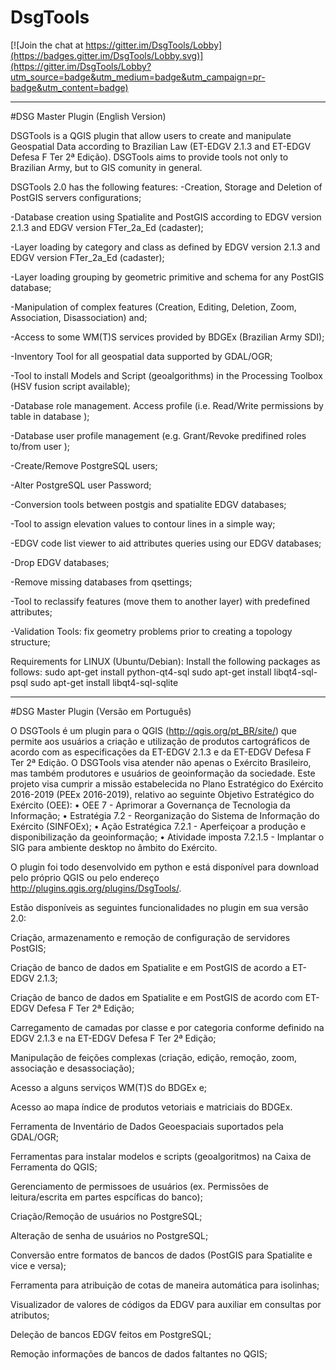 # DsgTools

[![Join the chat at https://gitter.im/DsgTools/Lobby](https://badges.gitter.im/DsgTools/Lobby.svg)](https://gitter.im/DsgTools/Lobby?utm_source=badge&utm_medium=badge&utm_campaign=pr-badge&utm_content=badge)

------------------------------------
#DSG Master Plugin (English Version)

DSGTools is a QGIS plugin that allow users to create and manipulate Geospatial Data according to Brazilian Law (ET-EDGV 2.1.3 and ET-EDGV Defesa F Ter 2ª Edição). DSGTools aims to provide tools not only to Brazilian Army, but to GIS comunity in general.

DSGTools 2.0 has the following features:
-Creation, Storage and Deletion of PostGIS servers configurations;

-Database creation using Spatialite and PostGIS according to EDGV version 2.1.3 and EDGV version FTer_2a_Ed (cadaster);

-Layer loading by category and class as defined by EDGV version 2.1.3 and EDGV version FTer_2a_Ed (cadaster);

-Layer loading grouping by geometric primitive and schema for any PostGIS database;

-Manipulation of complex features (Creation, Editing, Deletion, Zoom, Association, Disassociation) and;

-Access to some WM(T)S services provided by BDGEx (Brazilian Army SDI);

-Inventory Tool for all geospatial data supported by GDAL/OGR;

-Tool to install Models and Script (geoalgorithms) in the Processing Toolbox (HSV fusion script available);

-Database role management. Access profile (i.e. Read/Write permissions by table in database );

-Database user profile management (e.g. Grant/Revoke predifined roles to/from user );

-Create/Remove PostgreSQL users;

-Alter PostgreSQL user Password;

-Conversion tools between postgis and spatialite EDGV databases;

-Tool to assign elevation values to contour lines in a simple way;

-EDGV code list viewer to aid attributes queries using our EDGV databases;

-Drop EDGV databases;

-Remove missing databases from qsettings;

-Tool to reclassify features (move them to another layer) with predefined attributes;

-Validation Tools: fix geometry problems prior to creating a topology structure;

Requirements for LINUX (Ubuntu/Debian):
Install the following packages as follows:
sudo apt-get install python-qt4-sql
sudo apt-get install libqt4-sql-psql
sudo apt-get install libqt4-sql-sqlite

------------------------------------
#DSG Master Plugin (Versão em Português)

O DSGTools é um plugin para o QGIS (http://qgis.org/pt_BR/site/) que permite aos usuários a criação e utilização de produtos cartográficos de acordo com as especificações da ET-EDGV 2.1.3 e da ET-EDGV Defesa F Ter 2ª Edição. O DSGTools visa atender não apenas o Exército Brasileiro, mas também produtores e usuários de geoinformação da sociedade.
Este projeto visa cumprir a missão estabelecida no Plano Estratégico do Exército 2016-2019 (PEEx 2016-2019), relativo ao seguinte Objetivo Estratégico do Exército (OEE):
• OEE 7 - Aprimorar a Governança de Tecnologia da Informação;
• Estratégia 7.2 - Reorganização do Sistema de Informação do Exército (SINFOEx);
• Ação Estratégica 7.2.1 - Aperfeiçoar a produção e disponibilização da geoinformação;
• Atividade imposta 7.2.1.5 - Implantar o SIG para ambiente desktop no âmbito do Exército.

O plugin foi todo desenvolvido em python e está disponível para download pelo próprio QGIS ou pelo endereço http://plugins.qgis.org/plugins/DsgTools/.

Estão disponíveis as seguintes funcionalidades no plugin em sua versão 2.0:

Criação, armazenamento e remoção de configuração de servidores PostGIS;

Criação de banco de dados em Spatialite e em PostGIS de acordo a ET-EDGV 2.1.3;

Criação de banco de dados em Spatialite e em PostGIS de acordo com ET-EDGV Defesa F Ter 2ª Edição;

Carregamento de camadas por classe e por categoria conforme definido na EDGV 2.1.3 e na ET-EDGV Defesa F Ter 2ª Edição;

Manipulação de feições complexas (criação, edição, remoção, zoom, associação e desassociação);

Acesso a alguns serviços WM(T)S do BDGEx e;

Acesso ao mapa índice de produtos vetoriais e matriciais do BDGEx.

Ferramenta de Inventário de Dados Geoespaciais suportados pela GDAL/OGR;

Ferramentas para instalar modelos e scripts (geoalgoritmos) na Caixa de Ferramenta do QGIS;

Gerenciamento de permissoes de usuários (ex. Permissões de leitura/escrita em partes espcíficas do banco);

Criação/Remoção de usuários no PostgreSQL;

Alteração de senha de usuários no PostgreSQL;

Conversão entre formatos de bancos de dados (PostGIS para Spatialite e vice e versa);

Ferramenta para atribuição de cotas de maneira automática para isolinhas;

Visualizador de valores de códigos da EDGV para auxiliar em consultas por atributos;

Deleção de bancos EDGV feitos em PostgreSQL;

Remoção informações de bancos de dados faltantes no QGIS;


